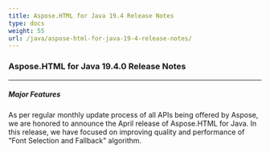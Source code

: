 ```yaml
---
title: Aspose.HTML for Java 19.4 Release Notes
type: docs
weight: 55
url: /java/aspose-html-for-java-19-4-release-notes/
---
```

### **Aspose.HTML for Java 19.4.0 Release Notes**

- - -

##### **Major Features**

As per regular monthly update process of all APIs being offered by Aspose, we are honored to announce the April release of Aspose.HTML for Java. In this release, we have focused on improving quality and performance of "Font Selection and Fallback" algorithm.